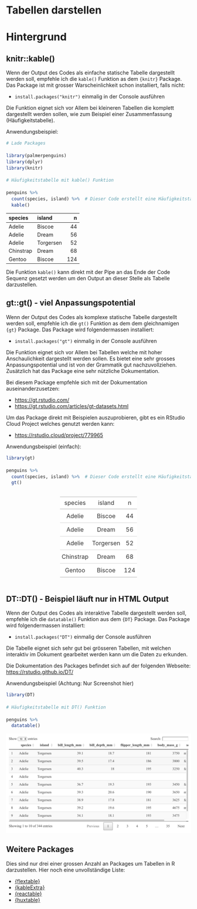 Tabellen darstellen
================

# Hintergrund

## knitr::kable()

Wenn der Output des Codes als einfache statische Tabelle dargestellt
werden soll, empfehle ich die `kable()` Funktion as dem `{knitr}`
Package. Das Package ist mit grosser Warscheinlichkeit schon
installiert, falls nicht:

-   `install.packages("knitr")` einmalig in der Console ausführen

Die Funktion eignet sich vor Allem bei kleineren Tabellen die komplett
dargestellt werden sollen, wie zum Beispiel einer Zusammenfassung
(Häufigkeitstabelle).

Anwendungsbeispiel:

``` r
# Lade Packages

library(palmerpenguins)
library(dplyr)
library(knitr)

# Häufigkeitstabelle mit kable() Funktion

penguins %>% 
  count(species, island) %>%  # Dieser Code erstellt eine Häufigkeitstabelle
  kable()
```

| species   | island    |   n |
|:----------|:----------|----:|
| Adelie    | Biscoe    |  44 |
| Adelie    | Dream     |  56 |
| Adelie    | Torgersen |  52 |
| Chinstrap | Dream     |  68 |
| Gentoo    | Biscoe    | 124 |

Die Funktion `kable()` kann direkt mit der Pipe an das Ende der Code
Sequenz gesetzt werden um den Output an dieser Stelle als Tabelle
darzustellen.

## gt::gt() - viel Anpassungspotential

Wenn der Output des Codes als komplexe statische Tabelle dargestellt
werden soll, empfehle ich die `gt()` Funktion as dem dem gleichnamigen
`{gt}` Package. Das Package wird folgendermassen installiert:

-   `install.packages("gt")` einmalig in der Console ausführen

Die Funktion eignet sich vor Allem bei Tabellen welche mit hoher
Anschaulichkeit dargestellt werden sollen. Es bietet eine sehr grosses
Anpassungspotential und ist von der Grammatik gut nachzuvollziehen.
Zusätzlich hat das Package eine sehr nützliche Dokumentation.

Bei diesem Package empfehle sich mit der Dokumentation
auseinanderzusetzen:

-   <https://gt.rstudio.com/>
-   <https://gt.rstudio.com/articles/gt-datasets.html>

Um das Package direkt mit Beispielen auszuprobieren, gibt es ein RStudio
Cloud Project welches genutzt werden kann:

-   <https://rstudio.cloud/project/779965>

Anwendungsbeispiel (einfach):

``` r
library(gt)

penguins %>% 
  count(species, island) %>%  # Dieser Code erstellt eine Häufigkeitstabelle
  gt()
```

<style>html {
  font-family: -apple-system, BlinkMacSystemFont, 'Segoe UI', Roboto, Oxygen, Ubuntu, Cantarell, 'Helvetica Neue', 'Fira Sans', 'Droid Sans', Arial, sans-serif;
}

#ngbvchhnel .gt_table {
  display: table;
  border-collapse: collapse;
  margin-left: auto;
  margin-right: auto;
  color: #333333;
  font-size: 16px;
  font-weight: normal;
  font-style: normal;
  background-color: #FFFFFF;
  width: auto;
  border-top-style: solid;
  border-top-width: 2px;
  border-top-color: #A8A8A8;
  border-right-style: none;
  border-right-width: 2px;
  border-right-color: #D3D3D3;
  border-bottom-style: solid;
  border-bottom-width: 2px;
  border-bottom-color: #A8A8A8;
  border-left-style: none;
  border-left-width: 2px;
  border-left-color: #D3D3D3;
}

#ngbvchhnel .gt_heading {
  background-color: #FFFFFF;
  text-align: center;
  border-bottom-color: #FFFFFF;
  border-left-style: none;
  border-left-width: 1px;
  border-left-color: #D3D3D3;
  border-right-style: none;
  border-right-width: 1px;
  border-right-color: #D3D3D3;
}

#ngbvchhnel .gt_title {
  color: #333333;
  font-size: 125%;
  font-weight: initial;
  padding-top: 4px;
  padding-bottom: 4px;
  border-bottom-color: #FFFFFF;
  border-bottom-width: 0;
}

#ngbvchhnel .gt_subtitle {
  color: #333333;
  font-size: 85%;
  font-weight: initial;
  padding-top: 0;
  padding-bottom: 4px;
  border-top-color: #FFFFFF;
  border-top-width: 0;
}

#ngbvchhnel .gt_bottom_border {
  border-bottom-style: solid;
  border-bottom-width: 2px;
  border-bottom-color: #D3D3D3;
}

#ngbvchhnel .gt_col_headings {
  border-top-style: solid;
  border-top-width: 2px;
  border-top-color: #D3D3D3;
  border-bottom-style: solid;
  border-bottom-width: 2px;
  border-bottom-color: #D3D3D3;
  border-left-style: none;
  border-left-width: 1px;
  border-left-color: #D3D3D3;
  border-right-style: none;
  border-right-width: 1px;
  border-right-color: #D3D3D3;
}

#ngbvchhnel .gt_col_heading {
  color: #333333;
  background-color: #FFFFFF;
  font-size: 100%;
  font-weight: normal;
  text-transform: inherit;
  border-left-style: none;
  border-left-width: 1px;
  border-left-color: #D3D3D3;
  border-right-style: none;
  border-right-width: 1px;
  border-right-color: #D3D3D3;
  vertical-align: bottom;
  padding-top: 5px;
  padding-bottom: 6px;
  padding-left: 5px;
  padding-right: 5px;
  overflow-x: hidden;
}

#ngbvchhnel .gt_column_spanner_outer {
  color: #333333;
  background-color: #FFFFFF;
  font-size: 100%;
  font-weight: normal;
  text-transform: inherit;
  padding-top: 0;
  padding-bottom: 0;
  padding-left: 4px;
  padding-right: 4px;
}

#ngbvchhnel .gt_column_spanner_outer:first-child {
  padding-left: 0;
}

#ngbvchhnel .gt_column_spanner_outer:last-child {
  padding-right: 0;
}

#ngbvchhnel .gt_column_spanner {
  border-bottom-style: solid;
  border-bottom-width: 2px;
  border-bottom-color: #D3D3D3;
  vertical-align: bottom;
  padding-top: 5px;
  padding-bottom: 6px;
  overflow-x: hidden;
  display: inline-block;
  width: 100%;
}

#ngbvchhnel .gt_group_heading {
  padding: 8px;
  color: #333333;
  background-color: #FFFFFF;
  font-size: 100%;
  font-weight: initial;
  text-transform: inherit;
  border-top-style: solid;
  border-top-width: 2px;
  border-top-color: #D3D3D3;
  border-bottom-style: solid;
  border-bottom-width: 2px;
  border-bottom-color: #D3D3D3;
  border-left-style: none;
  border-left-width: 1px;
  border-left-color: #D3D3D3;
  border-right-style: none;
  border-right-width: 1px;
  border-right-color: #D3D3D3;
  vertical-align: middle;
}

#ngbvchhnel .gt_empty_group_heading {
  padding: 0.5px;
  color: #333333;
  background-color: #FFFFFF;
  font-size: 100%;
  font-weight: initial;
  border-top-style: solid;
  border-top-width: 2px;
  border-top-color: #D3D3D3;
  border-bottom-style: solid;
  border-bottom-width: 2px;
  border-bottom-color: #D3D3D3;
  vertical-align: middle;
}

#ngbvchhnel .gt_from_md > :first-child {
  margin-top: 0;
}

#ngbvchhnel .gt_from_md > :last-child {
  margin-bottom: 0;
}

#ngbvchhnel .gt_row {
  padding-top: 8px;
  padding-bottom: 8px;
  padding-left: 5px;
  padding-right: 5px;
  margin: 10px;
  border-top-style: solid;
  border-top-width: 1px;
  border-top-color: #D3D3D3;
  border-left-style: none;
  border-left-width: 1px;
  border-left-color: #D3D3D3;
  border-right-style: none;
  border-right-width: 1px;
  border-right-color: #D3D3D3;
  vertical-align: middle;
  overflow-x: hidden;
}

#ngbvchhnel .gt_stub {
  color: #333333;
  background-color: #FFFFFF;
  font-size: 100%;
  font-weight: initial;
  text-transform: inherit;
  border-right-style: solid;
  border-right-width: 2px;
  border-right-color: #D3D3D3;
  padding-left: 12px;
}

#ngbvchhnel .gt_summary_row {
  color: #333333;
  background-color: #FFFFFF;
  text-transform: inherit;
  padding-top: 8px;
  padding-bottom: 8px;
  padding-left: 5px;
  padding-right: 5px;
}

#ngbvchhnel .gt_first_summary_row {
  padding-top: 8px;
  padding-bottom: 8px;
  padding-left: 5px;
  padding-right: 5px;
  border-top-style: solid;
  border-top-width: 2px;
  border-top-color: #D3D3D3;
}

#ngbvchhnel .gt_grand_summary_row {
  color: #333333;
  background-color: #FFFFFF;
  text-transform: inherit;
  padding-top: 8px;
  padding-bottom: 8px;
  padding-left: 5px;
  padding-right: 5px;
}

#ngbvchhnel .gt_first_grand_summary_row {
  padding-top: 8px;
  padding-bottom: 8px;
  padding-left: 5px;
  padding-right: 5px;
  border-top-style: double;
  border-top-width: 6px;
  border-top-color: #D3D3D3;
}

#ngbvchhnel .gt_striped {
  background-color: rgba(128, 128, 128, 0.05);
}

#ngbvchhnel .gt_table_body {
  border-top-style: solid;
  border-top-width: 2px;
  border-top-color: #D3D3D3;
  border-bottom-style: solid;
  border-bottom-width: 2px;
  border-bottom-color: #D3D3D3;
}

#ngbvchhnel .gt_footnotes {
  color: #333333;
  background-color: #FFFFFF;
  border-bottom-style: none;
  border-bottom-width: 2px;
  border-bottom-color: #D3D3D3;
  border-left-style: none;
  border-left-width: 2px;
  border-left-color: #D3D3D3;
  border-right-style: none;
  border-right-width: 2px;
  border-right-color: #D3D3D3;
}

#ngbvchhnel .gt_footnote {
  margin: 0px;
  font-size: 90%;
  padding: 4px;
}

#ngbvchhnel .gt_sourcenotes {
  color: #333333;
  background-color: #FFFFFF;
  border-bottom-style: none;
  border-bottom-width: 2px;
  border-bottom-color: #D3D3D3;
  border-left-style: none;
  border-left-width: 2px;
  border-left-color: #D3D3D3;
  border-right-style: none;
  border-right-width: 2px;
  border-right-color: #D3D3D3;
}

#ngbvchhnel .gt_sourcenote {
  font-size: 90%;
  padding: 4px;
}

#ngbvchhnel .gt_left {
  text-align: left;
}

#ngbvchhnel .gt_center {
  text-align: center;
}

#ngbvchhnel .gt_right {
  text-align: right;
  font-variant-numeric: tabular-nums;
}

#ngbvchhnel .gt_font_normal {
  font-weight: normal;
}

#ngbvchhnel .gt_font_bold {
  font-weight: bold;
}

#ngbvchhnel .gt_font_italic {
  font-style: italic;
}

#ngbvchhnel .gt_super {
  font-size: 65%;
}

#ngbvchhnel .gt_footnote_marks {
  font-style: italic;
  font-size: 65%;
}
</style>
<div id="ngbvchhnel" style="overflow-x:auto;overflow-y:auto;width:auto;height:auto;"><table class="gt_table">
  
  <thead class="gt_col_headings">
    <tr>
      <th class="gt_col_heading gt_columns_bottom_border gt_center" rowspan="1" colspan="1">species</th>
      <th class="gt_col_heading gt_columns_bottom_border gt_center" rowspan="1" colspan="1">island</th>
      <th class="gt_col_heading gt_columns_bottom_border gt_center" rowspan="1" colspan="1">n</th>
    </tr>
  </thead>
  <tbody class="gt_table_body">
    <tr>
      <td class="gt_row gt_center">Adelie</td>
      <td class="gt_row gt_center">Biscoe</td>
      <td class="gt_row gt_center">44</td>
    </tr>
    <tr>
      <td class="gt_row gt_center">Adelie</td>
      <td class="gt_row gt_center">Dream</td>
      <td class="gt_row gt_center">56</td>
    </tr>
    <tr>
      <td class="gt_row gt_center">Adelie</td>
      <td class="gt_row gt_center">Torgersen</td>
      <td class="gt_row gt_center">52</td>
    </tr>
    <tr>
      <td class="gt_row gt_center">Chinstrap</td>
      <td class="gt_row gt_center">Dream</td>
      <td class="gt_row gt_center">68</td>
    </tr>
    <tr>
      <td class="gt_row gt_center">Gentoo</td>
      <td class="gt_row gt_center">Biscoe</td>
      <td class="gt_row gt_center">124</td>
    </tr>
  </tbody>
  
  
</table></div>

## DT::DT() - Beispiel läuft nur in HTML Output

Wenn der Output des Codes als interaktive Tabelle dargestellt werden
soll, empfehle ich die `datatable()` Funktion aus dem `{DT}` Package.
Das Package wird folgendermassen installiert:

-   `install.packages("DT")` einmalig der Console ausführen

Die Tabelle eignet sich sehr gut bei grösseren Tabellen, mit welchen
interaktiv im Dokument gearbeitet werden kann um die Daten zu erkunden.

Die Dokumentation des Packages befindet sich auf der folgenden Webseite:
<https://rstudio.github.io/DT/>

Anwendungsbeispiel (Achtung: Nur Screenshot hier)

``` r
library(DT)

# Häufigkeitstabelle mit DT() Funktion

penguins %>% 
  datatable()
```

<img src="img/dt-output.png" width="1257" />

## Weitere Packages

Dies sind nur drei einer grossen Anzahl an Packages um Tabellen in R
darzustellen. Hier noch eine unvollständige Liste:

-   [{flextable}](https://davidgohel.github.io/flextable/)
-   [{kableExtra}](https://haozhu233.github.io/kableExtra/)
-   [{reactable}](https://glin.github.io/reactable/index.html)
-   [{huxtable}](https://hughjonesd.github.io/huxtable/huxtable.html)
